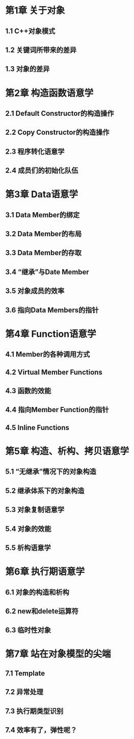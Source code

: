 ﻿# 第1章 关于对象

## 1.1 C++对象模式
## 1.2 关键词所带来的差异
## 1.3 对象的差异

# 第2章 构造函数语意学

## 2.1 Default Constructor的构造操作
## 2.2 Copy Constructor的构造操作
## 2.3 程序转化语意学
## 2.4 成员们的初始化队伍

# 第3章 Data语意学

## 3.1 Data Member的绑定
## 3.2 Data Member的布局
## 3.3 Data Member的存取
## 3.4 “继承”与Date Member
## 3.5 对象成员的效率
## 3.6 指向Data Members的指针

# 第4章 Function语意学

## 4.1 Member的各种调用方式
## 4.2 Virtual Member Functions
## 4.3 函数的效能
## 4.4 指向Member Function的指针
## 4.5 Inline Functions

# 第5章 构造、析构、拷贝语意学

## 5.1 “无继承”情况下的对象构造
## 5.2 继承体系下的对象构造
## 5.3 对象复制语意学
## 5.4 对象的效能
## 5.5 析构语意学

# 第6章 执行期语意学

## 6.1 对象的构造和析构
## 6.2 new和delete运算符
## 6.3 临时性对象

# 第7章 站在对象模型的尖端

## 7.1 Template
## 7.2 异常处理
## 7.3 执行期类型识别
## 7.4 效率有了，弹性呢？


